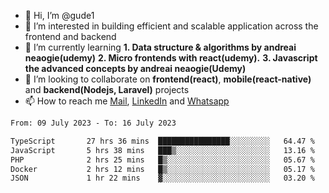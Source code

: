 - 👋 Hi, I’m @gude1
- 👀 I’m interested in building efficient and scalable application across the frontend and backend
- 🌱 I’m currently learning <b>1. Data structure & algorithms by andreai neaogie(udemy)</b> <b>2. Micro frontends with react(udemy).</b>  <b>3. Javascript the advanced concepts by andreai neaogie(Udemy)</b>
- 💞️ I’m looking to collaborate on <b>frontend(react)</b>, <b>mobile(react-native)</b> and <b>backend(Nodejs, Laravel)</b> projects
- 📫 How to reach me <a href="mailto:gideoniyin2021@gmail.com">Mail</a>, <a href="https://www.linkedin.com/in/gideon-owolabi-9b667a232/">LinkedIn</a> and <a href="https://wa.me/2348055377085">Whatsapp</a>

<!---
gude1/gude1 is a ✨ special ✨ repository because its `README.md` (this file) appears on your GitHub profile.
You can click the Preview link to take a look at your changes.
--->

<!--START_SECTION:waka-->

```txt
From: 09 July 2023 - To: 16 July 2023

TypeScript       27 hrs 36 mins  ████████████████░░░░░░░░░   64.47 %
JavaScript       5 hrs 38 mins   ███▒░░░░░░░░░░░░░░░░░░░░░   13.16 %
PHP              2 hrs 25 mins   █▒░░░░░░░░░░░░░░░░░░░░░░░   05.67 %
Docker           2 hrs 12 mins   █▒░░░░░░░░░░░░░░░░░░░░░░░   05.17 %
JSON             1 hr 22 mins    ▓░░░░░░░░░░░░░░░░░░░░░░░░   03.20 %
```

<!--END_SECTION:waka-->
